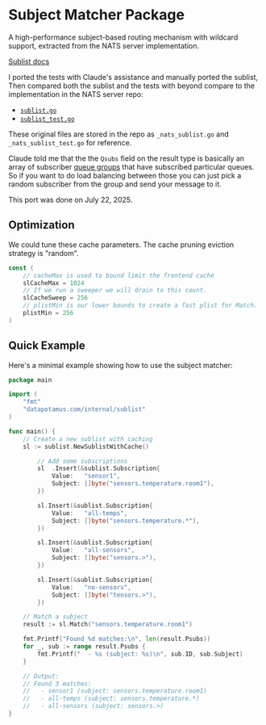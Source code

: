 # Subject Matcher Package

A high-performance subject-based routing mechanism with wildcard support, extracted from the NATS server implementation.

[Sublist docs](https://pkg.go.dev/github.com/nats-io/nats-server/v2@v2.11.6/server#Sublist)

I ported the tests with Claude's assistance and manually ported the sublist, Then compared both the sublist and the tests with beyond compare to the implementation in the NATS server repo:

- [`sublist.go`](https://github.com/nats-io/nats-server/blob/74a7d883bbf71ae6f6e44eef668946bcc40ca7e0/server/sublist.go)
- [`sublist_test.go`](https://github.com/nats-io/nats-server/blob/74a7d883bbf71ae6f6e44eef668946bcc40ca7e0/server/sublist_test.go)

These original files are stored in the repo as `_nats_sublist.go` and `_nats_sublist_test.go` for reference.

Claude told me that the the `Qsubs` field on the result type is basically an array of subscriber [queue groups](https://docs.nats.io/nats-concepts/core-nats/queue) that have subscribed particular queues. So if you want to do load balancing between those you can just pick a random subscriber from the group and send your message to it.

This port was done on July 22, 2025.

## Optimization

We could tune these cache parameters. The cache pruning eviction strategy is "random".

```go
const (
	// cacheMax is used to bound limit the frontend cache
	slCacheMax = 1024
	// If we run a sweeper we will drain to this count.
	slCacheSweep = 256
	// plistMin is our lower bounds to create a fast plist for Match.
	plistMin = 256
)
```

## Quick Example

Here's a minimal example showing how to use the subject matcher:

```go
package main

import (
    "fmt"
    "datapotamus.com/internal/sublist"
)

func main() {
    // Create a new sublist with caching
    sl := sublist.NewSublistWithCache()

		// Add some subscriptions
		sl	.Insert(&sublist.Subscription{
			Value:   "sensor1",
			Subject: []byte("sensors.temperature.room1"),
		})

		sl.Insert(&sublist.Subscription{
			Value:   "all-temps",
			Subject: []byte("sensors.temperature.*"),
		})

		sl.Insert(&sublist.Subscription{
			Value:   "all-sensors",
			Subject: []byte("sensors.>"),
		})

		sl.Insert(&sublist.Subscription{
			Value:   "no-sensors",
			Subject: []byte("tensors.>"),
		})

    // Match a subject
    result := sl.Match("sensors.temperature.room1")

    fmt.Printf("Found %d matches:\n", len(result.Psubs))
    for _, sub := range result.Psubs {
        fmt.Printf("  - %s (subject: %s)\n", sub.ID, sub.Subject)
    }

    // Output:
    // Found 3 matches:
    //   - sensor1 (subject: sensors.temperature.room1)
    //   - all-temps (subject: sensors.temperature.*)
    //   - all-sensors (subject: sensors.>)
}
